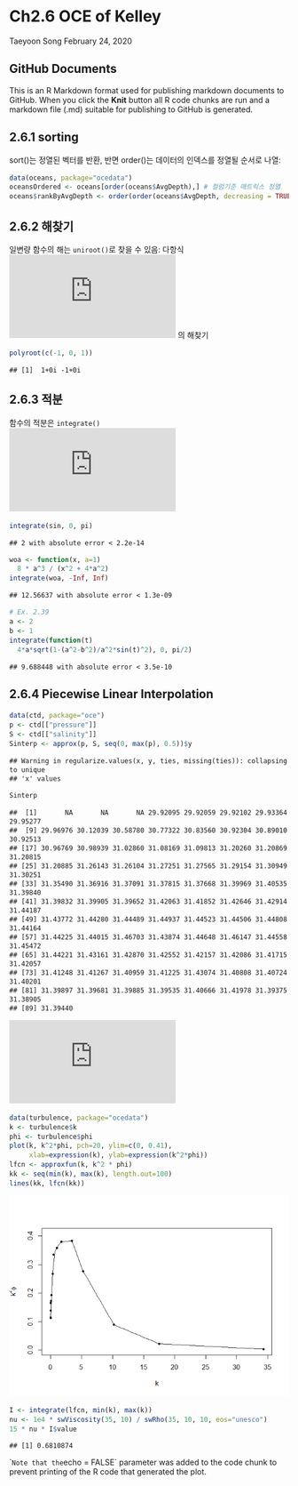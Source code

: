 Ch2.6 OCE of Kelley
================
Taeyoon Song
February 24, 2020

## GitHub Documents

This is an R Markdown format used for publishing markdown documents to
GitHub. When you click the **Knit** button all R code chunks are run and
a markdown file (.md) suitable for publishing to GitHub is generated.

## 2.6.1 sorting

sort()는 정열된 벡터를 반환, 반면 order()는 데이터의 인덱스를 정열될 순서로 나열:

``` r
data(oceans, package="ocedata")
oceansOrdered <- oceans[order(oceans$AvgDepth),] # 컬럼기준 매트릭스 정열
oceans$rankByAvgDepth <- order(order(oceans$AvgDepth, decreasing = TRUE)) # Ranking 반환
```

## 2.6.2 해찾기

일변량 함수의 해는 `uniroot()`로 찾을 수 있음: 다항식 ![a\_1 + a\_2x +
a\_3x^2](https://latex.codecogs.com/png.latex?a_1%20%2B%20a_2x%20%2B%20a_3x%5E2
"a_1 + a_2x + a_3x^2") 의 해찾기

``` r
polyroot(c(-1, 0, 1))
```

    ## [1]  1+0i -1+0i

## 2.6.3 적분

함수의 적분은 `integrate()`   
![\\int\_0^\\pi
\\sin\\theta\\,d\\theta](https://latex.codecogs.com/png.latex?%5Cint_0%5E%5Cpi%20%5Csin%5Ctheta%5C%2Cd%5Ctheta
"\\int_0^\\pi \\sin\\theta\\,d\\theta")  

``` r
integrate(sin, 0, pi)
```

    ## 2 with absolute error < 2.2e-14

``` r
woa <- function(x, a=1)
  8 * a^3 / (x^2 + 4*a^2)
integrate(woa, -Inf, Inf)
```

    ## 12.56637 with absolute error < 1.3e-09

``` r
# Ex. 2.39
a <- 2
b <- 1
integrate(function(t)
  4*a*sqrt(1-(a^2-b^2)/a^2*sin(t)^2), 0, pi/2)
```

    ## 9.688448 with absolute error < 3.5e-10

## 2.6.4 Piecewise Linear Interpolation

``` r
data(ctd, package="oce")
p <- ctd[["pressure"]]
S <- ctd[["salinity"]]
Sinterp <- approx(p, S, seq(0, max(p), 0.5))$y
```

    ## Warning in regularize.values(x, y, ties, missing(ties)): collapsing to unique
    ## 'x' values

``` r
Sinterp
```

    ##  [1]       NA       NA       NA 29.92095 29.92059 29.92102 29.93364 29.95277
    ##  [9] 29.96976 30.12039 30.58780 30.77322 30.83560 30.92304 30.89010 30.92513
    ## [17] 30.96769 30.98939 31.02860 31.08169 31.09813 31.20260 31.20869 31.20815
    ## [25] 31.20885 31.26143 31.26104 31.27251 31.27565 31.29154 31.30949 31.30251
    ## [33] 31.35490 31.36916 31.37091 31.37815 31.37668 31.39969 31.40535 31.39840
    ## [41] 31.39832 31.39905 31.39652 31.42063 31.41852 31.42646 31.42914 31.44187
    ## [49] 31.43772 31.44280 31.44489 31.44937 31.44523 31.44506 31.44808 31.44164
    ## [57] 31.44225 31.44015 31.46703 31.43874 31.44648 31.46147 31.44558 31.45472
    ## [65] 31.44221 31.43161 31.42870 31.42552 31.42157 31.42086 31.41715 31.42057
    ## [73] 31.41248 31.41267 31.40959 31.41225 31.43074 31.40808 31.40724 31.40201
    ## [81] 31.39897 31.39681 31.39885 31.39535 31.40666 31.41978 31.39375 31.38905
    ## [89] 31.39440

  
![\\epsilon = 15 \\nu \\int\_0^\\infty k^2 \\phi
\\,dk](https://latex.codecogs.com/png.latex?%5Cepsilon%20%3D%2015%20%5Cnu%20%5Cint_0%5E%5Cinfty%20k%5E2%20%5Cphi%20%5C%2Cdk
"\\epsilon = 15 \\nu \\int_0^\\infty k^2 \\phi \\,dk")  

``` r
data(turbulence, package="ocedata")
k <- turbulence$k
phi <- turbulence$phi
plot(k, k^2*phi, pch=20, ylim=c(0, 0.41),
     xlab=expression(k), ylab=expression(k^2*phi))
lfcn <- approxfun(k, k^2 * phi)
kk <- seq(min(k), max(k), length.out=100)
lines(kk, lfcn(kk))
```

![](ch_2_6_oce_files/figure-gfm/unnamed-chunk-5-1.png)<!-- -->

``` r
I <- integrate(lfcn, min(k), max(k))
nu <- 1e4 * swViscosity(35, 10) / swRho(35, 10, 10, eos="unesco")
15 * nu * I$value
```

    ## [1] 0.6810874

\``Note that the`echo = FALSE\` parameter was added to the code chunk to
prevent printing of the R code that generated the plot.
